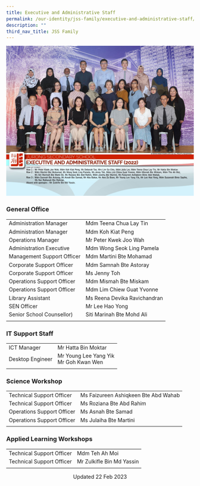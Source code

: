 ```yaml
---
title: Executive and Administrative Staff
permalink: /our-identity/jss-family/executive-and-administrative-staff/
description: ""
third_nav_title: JSS Family
---
```

![](/images/Executive%20and%20Administrative%20Staff.jpg)

### General Office

|  |  |
|---|---|
| Administration Manager | Mdm Teena Chua Lay Tin |
| Administration Manager | Mdm Koh Kiat Peng |
| Operations Manager | Mr Peter Kwek Joo Wah |
| Administration Executive | Mdm Wong Seok Ling Pamela |
| Management Support Officer | Mdm Martini Bte Mohamad |
| Corporate Support Officer | Mdm Samnah Bte Astoray |
| Corporate Support Officer | Ms Jenny Toh |
| Operations Support Officer | Mdm Mismah Bte Miskam |
| Operations Support Officer | Mdm Lim Chiew Guat Yvonne |
| Library Assistant | Ms Reena Devika Ravichandran |
| SEN Officer  | Mr Lee Hao Yong |
| Senior School Counsellor)   | Siti Marinah Bte Mohd Ali   |
| | |

### IT Support Staff

|  |  |
|---|---|
| ICT Manager | Mr Hatta Bin Moktar |
| Desktop Engineer | Mr Young Lee Yang Yik <br> Mr Goh Kwan Wen |
| | | 

### Science Workshop

|  |  |
|---|---|
| Technical Support Officer | Ms Faizureen Ashiqkeen Bte Abd Wahab |
| Technical Support Officer | Ms Roziana Bte Abd Rahim |
| Operations Support Officer | Ms Asnah Bte Samad |
| Operations Support Officer | Ms Julaiha Bte Martini |
| | |

### Applied Learning Workshops

|  |  |
|---|---|
| Technical Support Officer | Mdm Teh Ah Moi |
| Technical Support Officer | Mr Zulkifle Bin Md Yassin |
| | |

<center> Updated 22 Feb 2023 </center>